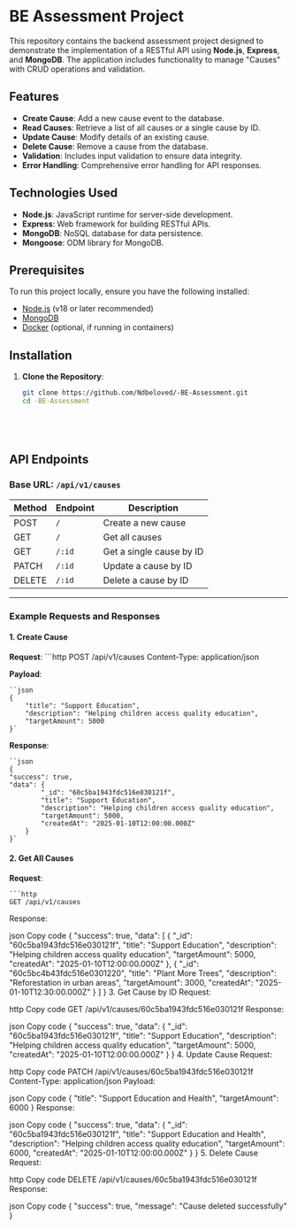 # BE Assessment Project

This repository contains the backend assessment project designed to demonstrate the implementation of a RESTful API using **Node.js**, **Express**, and **MongoDB**. The application includes functionality to manage "Causes" with CRUD operations and validation.

## Features

- **Create Cause**: Add a new cause event to the database.
- **Read Causes**: Retrieve a list of all causes or a single cause by ID.
- **Update Cause**: Modify details of an existing cause.
- **Delete Cause**: Remove a cause from the database.
- **Validation**: Includes input validation to ensure data integrity.
- **Error Handling**: Comprehensive error handling for API responses.

## Technologies Used

- **Node.js**: JavaScript runtime for server-side development.
- **Express**: Web framework for building RESTful APIs.
- **MongoDB**: NoSQL database for data persistence.
- **Mongoose**: ODM library for MongoDB.

## Prerequisites

To run this project locally, ensure you have the following installed:

- [Node.js](https://nodejs.org/) (v18 or later recommended)
- [MongoDB](https://www.mongodb.com/)
- [Docker](https://www.docker.com/) (optional, if running in containers)

## Installation

1. **Clone the Repository**:
   ```bash
   git clone https://github.com/Ndbeloved/-BE-Assessment.git
   cd -BE-Assessment






## API Endpoints

### Base URL: `/api/v1/causes`

| Method | Endpoint         | Description                  |
|--------|------------------|------------------------------|
| POST   | `/`              | Create a new cause          |
| GET    | `/`              | Get all causes              |
| GET    | `/:id`           | Get a single cause by ID    |
| PATCH  | `/:id`           | Update a cause by ID        |
| DELETE | `/:id`           | Delete a cause by ID        |

---

### Example Requests and Responses

#### **1. Create Cause**
**Request**:
    ```http
    POST /api/v1/causes
    Content-Type: application/json

**Payload**:

    ``json
    {
        "title": "Support Education",
        "description": "Helping children access quality education",
        "targetAmount": 5000
    }`

**Response**:

    ``json
    {
    "success": true,
    "data": {
            "_id": "60c5ba1943fdc516e030121f",
            "title": "Support Education",
            "description": "Helping children access quality education",
            "targetAmount": 5000,
            "createdAt": "2025-01-10T12:00:00.000Z"
        }
    }`

#### **2. Get All Causes**

**Request**:

    ```http
    GET /api/v1/causes
    
Response:

json
Copy code
{
  "success": true,
  "data": [
    {
      "_id": "60c5ba1943fdc516e030121f",
      "title": "Support Education",
      "description": "Helping children access quality education",
      "targetAmount": 5000,
      "createdAt": "2025-01-10T12:00:00.000Z"
    },
    {
      "_id": "60c5bc4b43fdc516e0301220",
      "title": "Plant More Trees",
      "description": "Reforestation in urban areas",
      "targetAmount": 3000,
      "createdAt": "2025-01-10T12:30:00.000Z"
    }
  ]
}
3. Get Cause by ID
Request:

http
Copy code
GET /api/v1/causes/60c5ba1943fdc516e030121f
Response:

json
Copy code
{
  "success": true,
  "data": {
    "_id": "60c5ba1943fdc516e030121f",
    "title": "Support Education",
    "description": "Helping children access quality education",
    "targetAmount": 5000,
    "createdAt": "2025-01-10T12:00:00.000Z"
  }
}
4. Update Cause
Request:

http
Copy code
PATCH /api/v1/causes/60c5ba1943fdc516e030121f
Content-Type: application/json
Payload:

json
Copy code
{
  "title": "Support Education and Health",
  "targetAmount": 6000
}
Response:

json
Copy code
{
  "success": true,
  "data": {
    "_id": "60c5ba1943fdc516e030121f",
    "title": "Support Education and Health",
    "description": "Helping children access quality education",
    "targetAmount": 6000,
    "createdAt": "2025-01-10T12:00:00.000Z"
  }
}
5. Delete Cause
Request:

http
Copy code
DELETE /api/v1/causes/60c5ba1943fdc516e030121f
Response:

json
Copy code
{
  "success": true,
  "message": "Cause deleted successfully"
} 